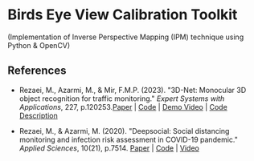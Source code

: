 # Birds Eye View Calibration Toolkit
(Implementation of Inverse Perspective Mapping (IPM) technique using Python & OpenCV)


## References

- Rezaei, M., Azarmi, M., & Mir, F.M.P. (2023). "3D-Net: Monocular 3D object recognition for traffic monitoring." *Expert Systems with Applications*, 227, p.120253.[Paper](https://doi.org/10.1016/j.eswa.2023.120253) | [Code](https://codeocean.com/capsule/7713588/tree/v1) | [Demo Video](https://www.youtube.com/watch?v=FdiQ_EGbZe0) | [Code Description](https://www.youtube.com/watch?v=XT8izWwNdZo&t=7s)

- Rezaei, M., & Azarmi, M. (2020). "Deepsocial: Social distancing monitoring and infection risk assessment in COVID-19 pandemic." *Applied Sciences*, 10(21), p.7514. [Paper](https://doi.org/10.3390/app10217514) | [Code](https://github.com/DrMahdiRezaei/DeepSOCIAL) | [Video](https://www.youtube.com/watch?v=FwCP2ySDshE&t=19s&pp=ygUKZGVlcHNvY2lhbA%3D%3D)

